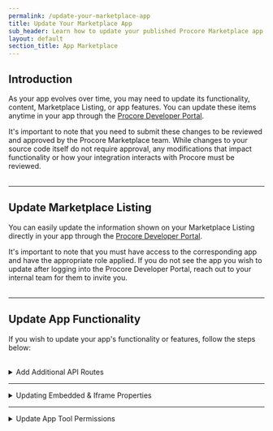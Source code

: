 ```yaml
---
permalink: /update-your-marketplace-app
title: Update Your Marketplace App
sub_header: Learn how to update your published Procore Marketplace app.
layout: default
section_title: App Marketplace
---
```


## Introduction
As your app evolves over time, you may need to update its functionality, content, Marketplace Listing, or app features. You can update these items anytime in your app through the <a href="https://developers.procore.com/developers" target="blank">Procore Developer Portal</a>.

It's important to note that you need to submit these changes to be reviewed and approved by the Procore Marketplace team. While changes to your source code itself do not require approval, any modifications that impact functionality or how your integration interacts with Procore must be reviewed.
<br><br>

***
## Update Marketplace Listing
You can easily update the information shown on your Marketplace Listing directly in your app through the <a href="https://developers.procore.com/developers" target="blank">Procore Developer Portal</a>. 

It's important to note that you must have access to the corresponding app and have the appropriate role applied. If you do not see the app you wish to update after logging into the Procore Developer Portal, reach out to your internal team for them to invite you.
<br><br>
<!-- To learn how to add additional collaborators to your app, visit [Manage App Collaborators](LINK HERE).
<br><br> -->

***
## Update App Functionality
If you wish to update your app's functionality or features, follow the steps below:
<br><br>

<details>
<summary class="collapseListTierOne">Add Additional API Routes</summary>
<p>
To expand your app's functionality, explore additional API routes by referring to the <a href="https://developers.procore.com/reference/rest/docs/rest-api-overview" target="blank"> Procore Rest API Overview</a>. Identify the required routes for creating, updating, or reading data from Procore, and integrate them into your source code.
<br><br>
If your app uses the <b>Service Account Authentication</b> grant type, make sure to update the tool permissions to prevent errors.
</p>
</details>

<!-- ***
<details>
<summary class="collapseListTierOne">Add Additional App Type</summary>
<p>
If you've previously developed an app and wish to include an additional [available app type](LINK HERE), you can do so by simply updating your existing app within the Procore Developer Portal and referencing the followings guides for the specific app types:

<ul>
<li>To add the full-screen embedded app type, visit [Build a Full-Screen App](LINK HERE).</li>
<li>To add the side panel embedded app type, visit [Build a Side Panel App](LINK HERE).</li>
<li>To add the authorization code data connector app type, visit [Build a Authorization Code App](LINK HERE).</li>
<li>To add the client credential data connector app type, visit [Build a Client Credential App](LINK HERE).</li>
</ul>
</p>
</details> -->

***
<details>
<summary class="collapseListTierOne">Updating Embedded & Iframe Properties</summary>
<p>
If you're considering updating your full-screen or side panel app by changing the URL source, adding additional views or incorporating parameter interpolation, follow these steps:

<ol>
    <li>Access your app via the <a href="https://developers.procore.com/developers" target="blank">Procore Developer Portal</a> and click the pencil icon to the right of the component you wish to edit.</li>
    <li>Update the information as needed, such as changing the URL, selecting different views or adding parameter interpolation.</li>
    <li>Select <b>Save Component</b> in the bottom right corner.</li>
    <li>Click <b>Save Version</b> to confirm the changes and create a new version for the Developer Sandbox.</li> <!-- WIP it would be good to link out to 'What is the Developer Sandbox' here -->
    <li>Test the changes by <a href="https://support.procore.com/products/online/user-guide/company-level/admin/tutorials/install-a-custom-app" target="blank">Installing Your App</a> in the Developer Sandbox as a custom app.</li>
    <li>When you're satisfied with the changes, click <b>Promote Version</b> to make the changes available in the production environment and then <b>Submit for Review</b> to notify the Procore Marketplace team for approval.</li>
</ol>
</p>
</details>

***
<details>
<summary class="collapseListTierOne">Update App Tool Permissions</summary>
<p>
If you're expanding your app's functionality, ensure you update the required permissions to prevent errors. Here's how to proceed based on your grant type:
<ul>
    <li>For apps using <b>User Level Authentication</b>:</li>
        <ul>
            <li>Since permissions are user-specific, you can't directly manage them. However, consider updating your app requirements on the Marketplace Listing.</li>
        </ul>
        <br>
    <li>For apps using <b>Service Account Authentication</b>:</li>
        <ol>
            <li>Access your app via the <a href="https://developers.procore.com/developers" target="blank">Procore Developer Portal</a> and click <b>Add Components</b> or <b>Edit Permissions</b>.</li>
            <li>Update the information as needed, such as changing the permissions or selecting a different authentication type.</li>           
            <li>Select <b>Save Component</b> in the bottom right corner.</li>
            <li>Click <b>Save Version</b> to confirm the changes and create a new version for the Developer Sandbox.</li> <!-- WIP it would be good to link out to 'What is the Developer Sandbox' here -->
            <li>Test the changes by <a href="https://support.procore.com/products/online/user-guide/company-level/admin/tutorials/install-a-custom-app" target="blank">Installing Your App</a> in the Developer Sandbox as a custom app.</li>
            <li>When you're satisfied with the changes, click <b>Promote Version</b> to make the changes available in the Production environment and then <b>Submit for Review</b> to notify the Procore Marketplace team for approval.</li>
        </ol>
</ul>

It's important to note that if your app uses a Service Account Authentication, it must adhere to the principle of least privilege, granting access only to the tools it integrates with and using the minimum required permissions.
</p>
</details>